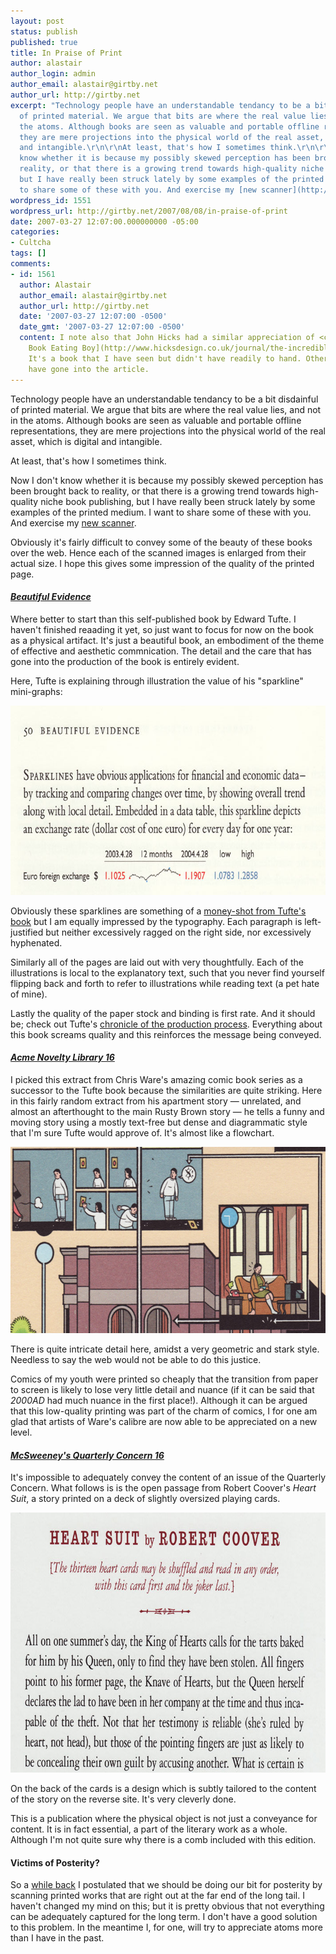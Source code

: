 ```yaml
---
layout: post
status: publish
published: true
title: In Praise of Print
author: alastair
author_login: admin
author_email: alastair@girtby.net
author_url: http://girtby.net
excerpt: "Technology people have an understandable tendancy to be a bit disdainful
  of printed material. We argue that bits are where the real value lies, and not in
  the atoms. Although books are seen as valuable and portable offline representations,
  they are mere projections into the physical world of the real asset, which is digital
  and intangible.\r\n\r\nAt least, that's how I sometimes think.\r\n\r\nNow I don't
  know whether it is because my possibly skewed perception has been brought back to
  reality, or that there is a growing trend towards high-quality niche book publishing,
  but I have really been struck lately by some examples of the printed medium. I want
  to share some of these with you. And exercise my [new scanner](http://www.canon.com.au/products/scanners/scanners_low_medium_volume/canoscan600f.aspx).\r\n\r\n\r\n"
wordpress_id: 1551
wordpress_url: http://girtby.net/2007/08/08/in-praise-of-print
date: 2007-03-27 12:07:00.000000000 -05:00
categories:
- Cultcha
tags: []
comments:
- id: 1561
  author: Alastair
  author_email: alastair@girtby.net
  author_url: http://girtby.net
  date: '2007-03-27 12:07:00 -0500'
  date_gmt: '2007-03-27 12:07:00 -0500'
  content: I note also that John Hicks had a similar appreciation of <cite>[The Incredible
    Book Eating Boy](http://www.hicksdesign.co.uk/journal/the-incredible-book-eating-boy)</cite>.
    It's a book that I have seen but didn't have readily to hand. Otherwise it would
    have gone into the article.
---
```

Technology people have an understandable tendancy to be a bit disdainful of printed material. We argue that bits are where the real value lies, and not in the atoms. Although books are seen as valuable and portable offline representations, they are mere projections into the physical world of the real asset, which is digital and intangible.

At least, that's how I sometimes think.

Now I don't know whether it is because my possibly skewed perception has been brought back to reality, or that there is a growing trend towards high-quality niche book publishing, but I have really been struck lately by some examples of the printed medium. I want to share some of these with you. And exercise my [new scanner](http://www.canon.com.au/products/scanners/scanners_low_medium_volume/canoscan600f.aspx).


<a id="more"></a><a id="more-1551"></a>

Obviously it's fairly difficult to convey some of the beauty of these books over the web. Hence each of the scanned images is enlarged from their actual size. I hope this gives some impression of the quality of the printed page.

#### <cite>[Beautiful Evidence](https://www.edwardtufte.com/tufte/books_be)</cite>

Where better to start than this self-published book by Edward Tufte. I haven't finished reaading it yet, so just want to focus for now on the book as a physical artifact. It's just a beautiful book, an embodiment of the theme of effective and aesthetic commnication. The detail and the care that has gone into the production of the book is entirely evident.

Here, Tufte is explaining through illustration the value of his "sparkline" mini-graphs:

<img src="/assets/2007/03/beautiful-evidence.jpg" alt="Extract from Tufte&#039;s &#039;Beautiful Evidence&#039;" title="beautiful-evidence" width="709" height="303" class="size-full wp-image-3751" />

Obviously these sparklines are something of a [money-shot from Tufte's book](http://www.codinghorror.com/blog/archives/000742.html) but I am equally impressed by the typography. Each paragraph is left-justified but neither excessively ragged on the right side, nor excessively hyphenated.

Similarly all of the pages are laid out with very thoughtfully. Each of the illustrations is local to the explanatory text, such that you never find yourself flipping back and forth to refer to illustrations while reading text (a pet hate of mine).

Lastly the quality of the paper stock and binding is first rate. And it should be; check out Tufte's [chronicle of the production process](http://www.edwardtufte.com/bboard/q-and-a-fetch-msg?msg_id=000262&topic_id=1). Everything about this book screams quality and this reinforces the message being conveyed.

#### <cite>[Acme Novelty Library 16](http://en.wikipedia.org/wiki/Acme_Novelty_Library)</cite>

I picked this extract from Chris Ware's amazing comic book series as a successor to the Tufte book because the similarities are quite striking. Here in this fairly random extract from his apartment story &mdash; unrelated, and almost an afterthought to the main Rusty Brown story &mdash; he tells a funny and moving story using a mostly text-free but dense and diagrammatic style that I'm sure Tufte would approve of. It's almost like a flowchart.

<img src="/assets/2007/03/acme-novelty-library.jpg" alt="Extract from Chris Ware's Acme Novelty Library 16" title="acme-novelty-library" width="600" height="298" class="alignnone size-full wp-image-3707" />

There is quite intricate detail here, amidst a very geometric and stark style. Needless to say the web would not be able to do this justice.

Comics of my youth were printed so cheaply that the transition from paper to screen is likely to lose very little detail and nuance (if it can be said that <cite>2000AD</cite> had much nuance in the first place!). Although it can be argued that this low-quality printing was part of the charm of comics, I for one am glad that artists of Ware's calibre are now able to be appreciated on a new level.

#### <cite>[McSweeney's Quarterly Concern 16](http://en.wikipedia.org/wiki/Timothy_McSweeney%27s_Quarterly_Concern)</cite>

It's impossible to adequately convey the content of an issue of the Quarterly Concern. What follows is is the open passage from Robert Coover's <cite>Heart Suit</cite>, a story printed on a deck of slightly oversized playing cards.

<img src="/assets/2007/03/heart-suit.jpg" alt="Extract from Robert Coover&#039;s Heart Suit" title="heart-suit" width="800" height="416" class="size-full wp-image-3708" />

On the back of the cards is a design which is subtly tailored to the content of the story on the reverse site. It's very cleverly done.

This is a publication where the physical object is not just a conveyance for content. It is in fact essential, a part of the literary work as a whole. Although I'm not quite sure why there is a comb included with this edition.

#### Victims of Posterity?

So a [while back](/articles/2006/9/12/citizen-librarian) I postulated that we should be doing our bit for posterity by scanning printed works that are right out at the far end of the long tail. I haven't changed my mind on this; but it is pretty obvious that not everything can be adequately captured for the long term. I don't have a good solution to this problem. In the meantime I, for one, will try to appreciate atoms more than I have in the past.
